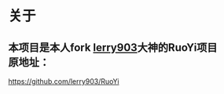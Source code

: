 关于
======
本项目是本人fork [lerry903](https://github.com/lerry903)大神的RuoYi项目<br>
原地址：
-----
https://github.com/lerry903/RuoYi
